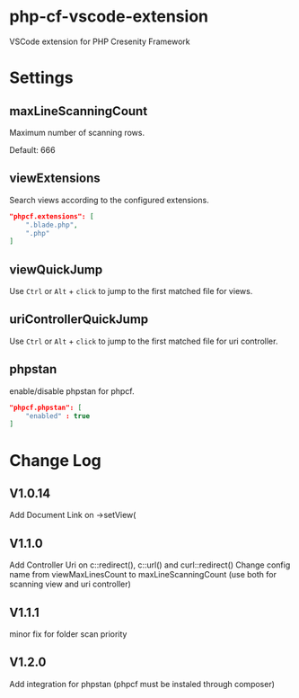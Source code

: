 # php-cf-vscode-extension
VSCode extension for PHP Cresenity Framework

# Settings

## maxLineScanningCount
Maximum number of scanning rows.

Default: 666


## viewExtensions

Search views according to the configured extensions.

```json
"phpcf.extensions": [
    ".blade.php",
    ".php"
]
```

## viewQuickJump

Use `Ctrl` or `Alt` + `click` to jump to the first matched file for views.

## uriControllerQuickJump

Use `Ctrl` or `Alt` + `click` to jump to the first matched file for uri controller.


## phpstan

enable/disable phpstan for phpcf.

```json
"phpcf.phpstan": [
    "enabled" : true
]
```

# Change Log

## V1.0.14

Add Document Link on ->setView(


## V1.1.0

Add Controller Uri on c::redirect(), c::url() and curl::redirect()
Change config name from viewMaxLinesCount to maxLineScanningCount (use both for scanning view and uri controller)

## V1.1.1

minor fix for folder scan priority


## V1.2.0

Add integration for phpstan (phpcf must be instaled through composer)
